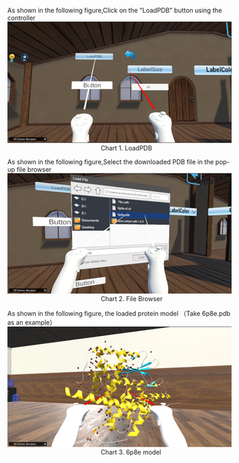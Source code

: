 As shown in the following figure,Click on the "LoadPDB" button using the controller  
![图片1](png/图片1.png "图片1")  
&emsp;&emsp;&emsp;&emsp;&emsp;&emsp;&emsp;&emsp;&emsp;&emsp;&emsp;&emsp;&emsp;&emsp;&emsp;Chart 1. LoadPDB  

As shown in the following figure,Select the downloaded PDB file in the pop-up file browser  
 ![图片2](png/图片2.png "图片2")  
&emsp;&emsp;&emsp;&emsp;&emsp;&emsp;&emsp;&emsp;&emsp;&emsp;&emsp;&emsp;&emsp;&emsp;&emsp;Chart 2. File Browser  

As shown in the following figure, the loaded protein model （Take 6p8e.pdb as an example）  
 ![图片3](png/图片3.png "图片3")  
&emsp;&emsp;&emsp;&emsp;&emsp;&emsp;&emsp;&emsp;&emsp;&emsp;&emsp;&emsp;&emsp;&emsp;&emsp;Chart 3. 6p8e model  


